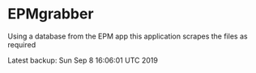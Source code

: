 # EPMgrabber
Using a database from the EPM app this application scrapes the files as required


Latest backup: Sun Sep 8 16:06:01 UTC 2019
